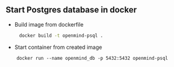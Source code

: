 ## Start Postgres database in docker


- Build image from dockerfile
```sh
     docker build -t openmind-psql .
```
- Start container from created image
```shell script
    docker run --name openmind_db -p 5432:5432 openmind-psql
```
